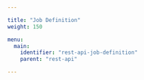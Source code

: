 ```yaml
---

title: "Job Definition"
weight: 150

menu:
  main:
    identifier: "rest-api-job-definition"
    parent: "rest-api"

---
```

